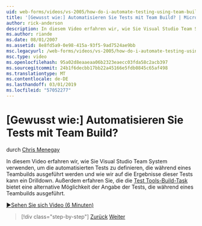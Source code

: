 ```yaml
---
uid: web-forms/videos/vs-2005/how-do-i-automate-testing-using-team-build
title: '[Gewusst wie:] Automatisieren Sie Tests mit Team Build? | Microsoft-Dokumentation'
author: rick-anderson
description: In diesem Video erfahren wir, wie Sie Visual Studio Team System verwenden, um die automatisierten Tests zu definieren, die während eines Teambuilds ausgeführt werden und wie wir, kann ein Drilldown...
ms.author: riande
ms.date: 08/01/2007
ms.assetid: 8e8fd5a9-0e98-415a-93f5-9ad7524ae9bb
msc.legacyurl: /web-forms/videos/vs-2005/how-do-i-automate-testing-using-team-build
msc.type: video
ms.openlocfilehash: 95a02d8eaaeaa06b2323eaecc03fda58c2acb397
ms.sourcegitcommit: 24b1f6decbb17bb22a45166e5fdb0845c65af498
ms.translationtype: MT
ms.contentlocale: de-DE
ms.lasthandoff: 03/01/2019
ms.locfileid: "57052277"
---
```

<a name="how-do-i-automate-testing-using-team-build"></a>[Gewusst wie:] Automatisieren Sie Tests mit Team Build?
====================
durch [Chris Menegay](https://twitter.com/CMenegay)

In diesem Video erfahren wir, wie Sie Visual Studio Team System verwenden, um die automatisierten Tests zu definieren, die während eines Teambuilds ausgeführt werden und wie wir auf die Ergebnisse dieser Tests kann ein Drilldown. Außerdem erfahren Sie, die die [Test Tools-Build-Task](https://msdn.microsoft.com/vstudio/aa718351.aspx#bttt) bietet eine alternative Möglichkeit der Angabe der Tests, die während eines Teambuilds ausgeführt.

[&#9654;Sehen Sie sich Video (6 Minuten)](https://channel9.msdn.com/Blogs/ASP-NET-Site-Videos/how-do-i-automate-testing-using-team-build)

> [!div class="step-by-step"]
> [Zurück](how-do-i-implement-continuous-integration-with-team-foundation.md)
> [Weiter](how-do-i-deploy-a-web-application-during-a-team-build.md)
